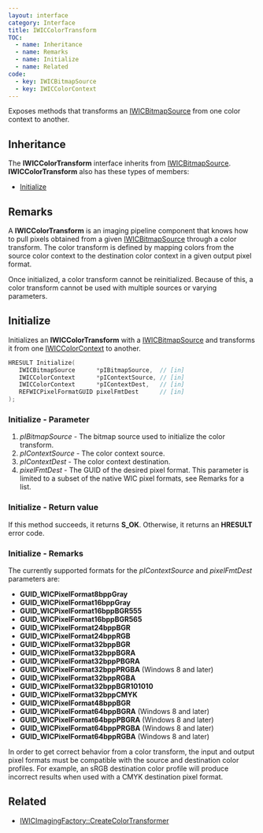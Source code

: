 ```yaml
---
layout: interface
category: Interface
title: IWICColorTransform
TOC:
  - name: Inheritance
  - name: Remarks
  - name: Initialize
  - name: Related
code:
  - key: IWICBitmapSource
  - key: IWICColorContext
---
```


Exposes methods that transforms an [IWICBitmapSource][wbs] from one color context to another.

[wbs]: IWICBitmapSource

## Inheritance

The **IWICColorTransform** interface inherits from [IWICBitmapSource][wbs].
**IWICColorTransform** also has these types of members:

- [Initialize](#initialize)

## Remarks

A **IWICColorTransform** is an imaging pipeline component that knows how to pull pixels obtained from a given [IWICBitmapSource][wbs] through a color transform.
The color transform is defined by mapping colors from the source color context to the destination color context in a given output pixel format.

Once initialized, a color transform cannot be reinitialized.
Because of this, a color transform cannot be used with multiple sources or varying parameters.

## Initialize

[wcc]: IWICColorContext

Initializes an **IWICColorTransform** with a [IWICBitmapSource][wbs] and transforms it from one [IWICColorContext][wcc] to another.

```cpp
HRESULT Initialize(
   IWICBitmapSource      *pIBitmapSource,  // [in]
   IWICColorContext      *pIContextSource, // [in]
   IWICColorContext      *pIContextDest,   // [in]
   REFWICPixelFormatGUID pixelFmtDest      // [in]
);
```

### Initialize - Parameter

1. _pIBitmapSource_ - The bitmap source used to initialize the color transform.
2. _pIContextSource_ - The color context source.
3. _pIContextDest_ - The color context destination.
4. _pixelFmtDest_ - The GUID of the desired pixel format.
   This parameter is limited to a subset of the native WIC pixel formats, see Remarks for a list.

### Initialize - Return value

If this method succeeds, it returns **S_OK**.
Otherwise, it returns an **HRESULT** error code.

### Initialize - Remarks

The currently supported formats for the _pIContextSource_ and _pixelFmtDest_ parameters are:

- **GUID_WICPixelFormat8bppGray**
- **GUID_WICPixelFormat16bppGray**
- **GUID_WICPixelFormat16bppBGR555**
- **GUID_WICPixelFormat16bppBGR565**
- **GUID_WICPixelFormat24bppBGR**
- **GUID_WICPixelFormat24bppRGB**
- **GUID_WICPixelFormat32bppBGR**
- **GUID_WICPixelFormat32bppBGRA**
- **GUID_WICPixelFormat32bppPBGRA**
- **GUID_WICPixelFormat32bppPRGBA** (Windows 8 and later)
- **GUID_WICPixelFormat32bppRGBA**
- **GUID_WICPixelFormat32bppBGR101010**
- **GUID_WICPixelFormat32bppCMYK**
- **GUID_WICPixelFormat48bppBGR**
- **GUID_WICPixelFormat64bppBGRA** (Windows 8 and later)
- **GUID_WICPixelFormat64bppPBGRA** (Windows 8 and later)
- **GUID_WICPixelFormat64bppPRGBA** (Windows 8 and later)
- **GUID_WICPixelFormat64bppRGBA** (Windows 8 and later)

In order to get correct behavior from a color transform, the input and output pixel formats must be compatible with the source and destination color profiles.
For example, an sRGB destination color profile will produce incorrect results when used with a CMYK destination pixel format.

## Related

- [IWICImagingFactory::CreateColorTransformer](IWICImagingFactory#createcolortransformer)
